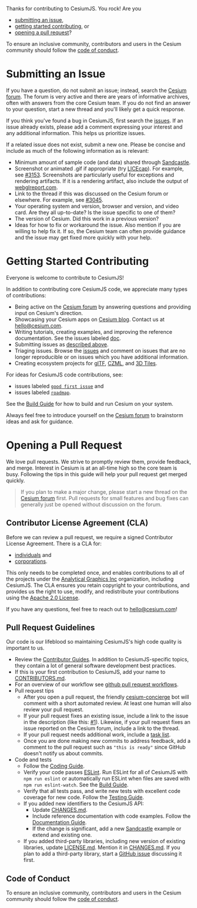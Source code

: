 Thanks for contributing to CesiumJS.  You rock!  Are you

* [submitting an issue](#submitting-an-issue),
* [getting started contributing](#getting-started-contributing), or
* [opening a pull request](#opening-a-pull-request)?

To ensure an inclusive community, contributors and users in the Cesium community should follow the [code of conduct](./CODE_OF_CONDUCT.md).

# Submitting an Issue

If you have a question, do not submit an issue; instead, search the [Cesium forum](https://groups.google.com/forum/?hl=en#!forum/cesium-dev).  The forum is very active and there are years of informative archives, often with answers from the core Cesium team.  If you do not find an answer to your question, start a new thread and you'll likely get a quick response.

If you think you've found a bug in CesiumJS, first search the [issues](https://github.com/CesiumGS/cesium/issues).  If an issue already exists, please add a comment expressing your interest and any additional information.  This helps us prioritize issues.

If a related issue does not exist, submit a new one.  Please be concise and include as much of the following information as is relevant:
* Minimum amount of sample code (and data) shared through [Sandcastle](https://sandcastle.cesium.com).
* Screenshot or animated .gif if appropriate (try [LICEcap](http://www.cockos.com/licecap/)).  For example, see [#3153](https://github.com/CesiumGS/cesium/issues/3153).  Screenshots are particularly useful for exceptions and rendering artifacts.  If it is a rendering artifact, also include the output of [webglreport.com](http://webglreport.com/).
* Link to the thread if this was discussed on the Cesium forum or elsewhere.  For example, see [#3045](https://github.com/CesiumGS/cesium/issues/3045).
* Your operating system and version, browser and version, and video card.  Are they all up-to-date?  Is the issue specific to one of them?
* The version of Cesium.  Did this work in a previous version?
* Ideas for how to fix or workaround the issue.  Also mention if you are willing to help fix it.  If so, the Cesium team can often provide guidance and the issue may get fixed more quickly with your help.

# Getting Started Contributing

Everyone is welcome to contribute to CesiumJS!

In addition to contributing core CesiumJS code, we appreciate many types of contributions:

* Being active on the [Cesium forum](https://groups.google.com/forum/?hl=en#!forum/cesium-dev) by answering questions and providing input on Cesium's direction.
* Showcasing your Cesium apps on [Cesium blog](https://cesium.com/blog/categories/userstories/).  Contact us at hello@cesium.com.
* Writing tutorials, creating examples, and improving the reference documentation.  See the issues labeled [doc](https://github.com/CesiumGS/cesium/labels/doc).
* Submitting issues as [described above](#submitting-an-issue).
* Triaging issues.  Browse the [issues](https://github.com/CesiumGS/cesium/issues) and comment on issues that are no longer reproducible or on issues which you have additional information.
* Creating ecosystem projects for [glTF](https://github.com/KhronosGroup/glTF/issues/456), [CZML](https://github.com/CesiumGS/cesium/wiki/CZML-Guide), and [3D Tiles](https://github.com/CesiumGS/3d-tiles).

For ideas for CesiumJS code contributions, see:

* issues labeled [`good first issue`](https://github.com/CesiumGS/cesium/labels/good%20first%20issue) and
* issues labeled [`roadmap`](https://github.com/CesiumGS/cesium/labels/roadmap).

See the [Build Guide](Documentation/Contributors/BuildGuide/README.md) for how to build and run Cesium on your system.

Always feel free to introduce yourself on the [Cesium forum](https://groups.google.com/forum/?hl=en#!forum/cesium-dev) to brainstorm ideas and ask for guidance.

# Opening a Pull Request

We love pull requests.  We strive to promptly review them, provide feedback, and merge.  Interest in Cesium is at an all-time high so the core team is busy.  Following the tips in this guide will help your pull request get merged quickly.

> If you plan to make a major change, please start a new thread on the [Cesium forum](https://groups.google.com/forum/?hl=en#!forum/cesium-dev) first.  Pull requests for small features and bug fixes can generally just be opened without discussion on the forum.

## Contributor License Agreement (CLA)

Before we can review a pull request, we require a signed Contributor License Agreement.  There is a CLA for:

* [individuals](https://docs.google.com/forms/d/e/1FAIpQLScU-yvQdcdjCFHkNXwdNeEXx5Qhu45QXuWX_uF5qiLGFSEwlA/viewform) and
* [corporations](https://docs.google.com/forms/d/e/1FAIpQLSeYEaWlBl1tQEiegfHMuqnH9VxyfgXGyIw13C2sN7Fj3J3GVA/viewform).

This only needs to be completed once, and enables contributions to all of the projects under the [Analytical Graphics Inc](https://github.com/CesiumGS) organization, including CesiumJS.  The CLA ensures you retain copyright to your contributions, and provides us the right to use, modify, and redistribute your contributions using the [Apache 2.0 License](LICENSE.md).

If you have any questions, feel free to reach out to [hello@cesium.com](mailto:hello@cesium)!

## Pull Request Guidelines

Our code is our lifeblood so maintaining CesiumJS's high code quality is important to us.

* Review the [Contributor Guides](Documentation/Contributors/README.md).  In addition to CesiumJS-specific topics, they contain a lot of general software development best practices.
* If this is your first contribution to CesiumJS, add your name to [CONTRIBUTORS.md](https://github.com/CesiumGS/cesium/blob/master/CONTRIBUTORS.md).
* For an overview of our workflow see [github pull request workflows](https://cesium.com/blog/2013/10/08/github-pull-request-workflows/).
* Pull request tips
   * After you open a pull request, the friendly [cesium-concierge](https://github.com/CesiumGS/cesium-concierge) bot will comment with a short automated review.  At least one human will also review your pull request.
   * If your pull request fixes an existing issue, include a link to the issue in the description (like this: [#1](https://github.com/CesiumGS/cesium/issues/1)).  Likewise, if your pull request fixes an issue reported on the Cesium forum, include a link to the thread.
   * If your pull request needs additional work, include a [task list](https://github.com/blog/1375%0A-task-lists-in-gfm-issues-pulls-comments).
   * Once you are done making new commits to address feedback, add a comment to the pull request such as `"this is ready"` since GitHub doesn't notify us about commits.
* Code and tests
   * Follow the [Coding Guide](Documentation/Contributors/CodingGuide/README.md).
   * Verify your code passes [ESLint](http://www.eslint.org/).  Run ESLint for all of CesiumJS with `npm run eslint` or automatically run ESLint when files are saved with `npm run eslint-watch`.  See the [Build Guide](Documentation/Contributors/BuildGuide/README.md).
   * Verify that all tests pass, and write new tests with excellent code coverage for new code.  Follow the [Testing Guide](Documentation/Contributors/TestingGuide/README.md).
   * If you added new identifiers to the CesiumJS API:
      * Update [CHANGES.md](CHANGES.md).
      * Include reference documentation with code examples.  Follow the [Documentation Guide](Documentation/Contributors/DocumentationGuide/README.md).
      * If the change is significant, add a new [Sandcastle](https://sandcastle.cesium.com) example or extend and existing one.
   * If you added third-party libraries, including new version of existing libraries, update [LICENSE.md](LICENSE.md).  Mention it in [CHANGES.md](CHANGES.md). If you plan to add a third-party library, start a [GitHub issue](https://github.com/CesiumGS/cesium/issues/new) discussing it first.

## Code of Conduct

To ensure an inclusive community, contributors and users in the Cesium community should follow the [code of conduct](./CODE_OF_CONDUCT.md).
